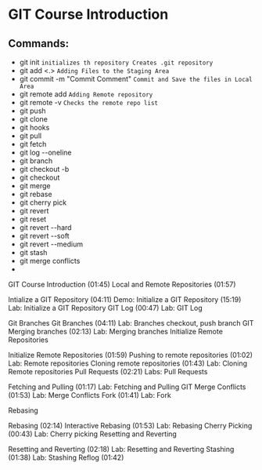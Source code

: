 # GIT Course Introduction

## Commands:
- git init `initializes th repository Creates .git repository`
- git add <file> <.> `Adding Files to the Staging Area`
- git commit -m "Commit Comment" `Commit and Save the files in Local Area`
- git remote add <add remote repo> `Adding Remote repository`
- git remote -v `Checks the remote repo list`
- git push
- git clone
- git hooks
- git pull
- git fetch
- git log --oneline
- git branch
- git checkout -b
- git checkout
- git merge
- git rebase
- git cherry pick
- git revert
- git reset
- git revert --hard
- git revert --soft
- git revert --medium
- git stash
- git merge conflicts
-


GIT Course Introduction (01:45)
Local and Remote Repositories (01:57)

Intialize a GIT Repository (04:11)
Demo: Initialize a GIT Repository (15:19)
Lab: Initialize a GIT Repository
GIT Log (00:47)
Lab: GIT Log



Git Branches
Git Branches (04:11)
Lab: Branches  checkout, push branch
GIT Merging branches (02:13)
Lab: Merging branches
Initialize Remote Repositories

Initialize Remote Repositories (01:59)
Pushing to remote repositories (01:02)
Lab: Remote repositories
Cloning remote repositories (01:43)
Lab: Cloning Remote repositories
Pull Requests (02:21)
Labs: Pull Requests

Fetching and Pulling (01:17)
Lab: Fetching and Pulling
GIT  Merge Conflicts (01:53)
Lab: Merge Conflicts
Fork (01:41)
Lab: Fork

Rebasing

Rebasing (02:14)
Interactive Rebasing (01:53)
Lab: Rebasing
Cherry Picking (00:43)
Lab: Cherry picking
Resetting and Reverting

Resetting and Reverting (02:18)
Lab: Resetting and Reverting
Stashing (01:38)
Lab: Stashing
Reflog (01:42)
